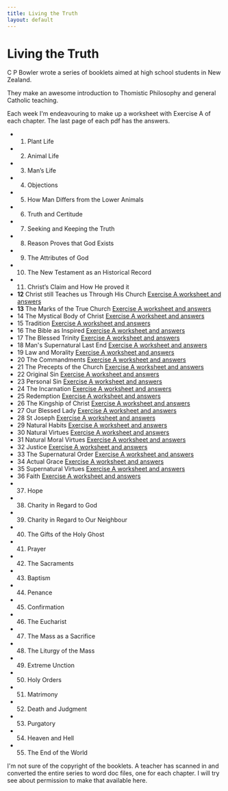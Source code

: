 ```yaml
---
title: Living the Truth
layout: default
---
```


Living the Truth
================

C P Bowler wrote a series of booklets aimed at high school students in New Zealand.

They make an awesome introduction to Thomistic Philosophy and general Catholic teaching.

Each week I'm endeavouring to make up a worksheet with Exercise A of each chapter.  The last page of each pdf has the answers.

* 1. Plant Life
* 2. Animal Life
* 3. Man’s Life
* 4. Objections
* 5. How Man Differs from the Lower Animals
* 6. Truth and Certitude
* 7. Seeking and Keeping the Truth
* 8. Reason Proves that God Exists
* 9. The Attributes of God
* 10. The New Testament as an Historical Record
* 11. Christ’s Claim and How He proved it
* **12** Christ still Teaches us Through His Church [Exercise A worksheet and answers](ch12exA.pdf)
* **13** The Marks of the True Church [Exercise A worksheet and answers](ch13exA.pdf)
* 14 The Mystical Body of Christ [Exercise A worksheet and answers](ch14exA.pdf)
* 15 Tradition [Exercise A worksheet and answers](ch15exA.pdf)
* 16 The Bible as Inspired [Exercise A worksheet and answers](ch16exA.pdf)
* 17 The Blessed Trinity [Exercise A worksheet and answers](ch17exA.pdf)  
* 18 Man's Supernatural Last End [Exercise A worksheet and answers](ch18exA.pdf) 
* 19 Law and Morality [Exercise A worksheet and answers](ch19exA.pdf)
* 20 The Commandments [Exercise A worksheet and answers](ch20exA.pdf)
* 21 The Precepts of the Church [Exercise A worksheet and answers](ch21exA.pdf)
* 22 Original Sin [Exercise A worksheet and answers](ch22exA.pdf)
* 23 Personal Sin [Exercise A worksheet and answers](ch23exA.pdf)
* 24 The Incarnation [Exercise A worksheet and answers](ch24exA.pdf) 
* 25 Redemption [Exercise A worksheet and answers](ch25exA.pdf)
* 26 The Kingship of Christ [Exercise A worksheet and answers](ch26exA.pdf)
* 27 Our Blessed Lady [Exercise A worksheet and answers](ch27exA.pdf)
* 28 St Joseph [Exercise A worksheet and answers](ch28exA.pdf)
* 29 Natural Habits [Exercise A worksheet and answers](ch29exA.pdf)
* 30 Natural Virtues [Exercise A worksheet and answers](ch30exA.pdf)
* 31 Natural Moral Virtues [Exercise A worksheet and answers](ch31exA.pdf)
* 32 Justice [Exercise A worksheet and answers](ch32exA.pdf)
* 33 The Supernatural Order [Exercise A worksheet and answers](ch33exA.pdf)
* 34 Actual Grace [Exercise A worksheet and answers](ch34exA.pdf)
* 35 Supernatural Virtues [Exercise A worksheet and answers](ch35exA.pdf)
* 36 Faith [Exercise A worksheet and answers](ch36exA.pdf)
* 37. Hope
* 38. Charity in Regard to God
* 39. Charity in Regard to Our Neighbour
* 40. The Gifts of the Holy Ghost
* 41. Prayer
* 42. The Sacraments
* 43. Baptism
* 44. Penance
* 45. Confirmation
* 46. The Eucharist
* 47. The Mass as a Sacrifice
* 48. The Liturgy of the Mass
* 49. Extreme Unction
* 50. Holy Orders
* 51. Matrimony
* 52. Death and Judgment
* 53. Purgatory
* 54. Heaven and Hell
* 55. The End of the World


I'm not sure of the copyright of the booklets.  A teacher has scanned in and converted the entire series to word doc files, one for each chapter.  I will try see about permission to make that available here.



